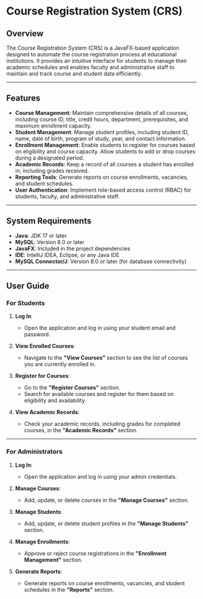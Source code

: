 # Course Registration System (CRS)

## Overview
The Course Registration System (CRS) is a JavaFX-based application designed to automate the course registration process at educational institutions. It provides an intuitive interface for students to manage their academic schedules and enables faculty and administrative staff to maintain and track course and student data efficiently.

---

## Features
- **Course Management**: Maintain comprehensive details of all courses, including course ID, title, credit hours, department, prerequisites, and maximum enrollment capacity.
- **Student Management**: Manage student profiles, including student ID, name, date of birth, program of study, year, and contact information.
- **Enrollment Management**: Enable students to register for courses based on eligibility and course capacity. Allow students to add or drop courses during a designated period.
- **Academic Records**: Keep a record of all courses a student has enrolled in, including grades received.
- **Reporting Tools**: Generate reports on course enrollments, vacancies, and student schedules.
- **User Authentication**: Implement role-based access control (RBAC) for students, faculty, and administrative staff.

---

## System Requirements
- **Java**: JDK 17 or later
- **MySQL**: Version 8.0 or later
- **JavaFX**: Included in the project dependencies
- **IDE**: IntelliJ IDEA, Eclipse, or any Java IDE
- **MySQL Connector/J**: Version 8.0 or later (for database connectivity)

---

## User Guide

### For Students

1. **Log In**:
   - Open the application and log in using your student email and password.

2. **View Enrolled Courses**:
   - Navigate to the **"View Courses"** section to see the list of courses you are currently enrolled in.

3. **Register for Courses**:
   - Go to the **"Register Courses"** section.
   - Search for available courses and register for them based on eligibility and availability.

4. **View Academic Records**:
   - Check your academic records, including grades for completed courses, in the **"Academic Records"** section.

---

### For Administrators

1. **Log In**:
   - Open the application and log in using your admin credentials.

2. **Manage Courses**:
   - Add, update, or delete courses in the **"Manage Courses"** section.

3. **Manage Students**:
   - Add, update, or delete student profiles in the **"Manage Students"** section.

4. **Manage Enrollments**:
   - Approve or reject course registrations in the **"Enrollment Management"** section.

5. **Generate Reports**:
   - Generate reports on course enrollments, vacancies, and student schedules in the **"Reports"** section.